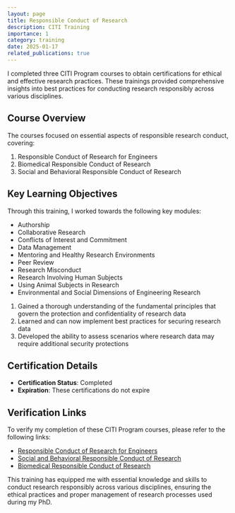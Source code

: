 ```yaml
---
layout: page
title: Responsible Conduct of Research 
description: CITI Training
importance: 1
category: training
date: 2025-01-17
related_publications: true
---
```



I completed three CITI Program courses to obtain certifications for ethical and effective research practices. These trainings provided comprehensive insights into best practices for conducting research responsibly across various disciplines.

## Course Overview

The courses focused on essential aspects of responsible research conduct, covering:
<ol>
  <li>Responsible Conduct of Research for Engineers</li>
  <li>Biomedical Responsible Conduct of Research</li>
  <li>Social and Behavioral Responsible Conduct of Research</li>
</ol>

## Key Learning Objectives

Through this training, I worked towards the following key modules: 

<ul>
  <li>Authorship</li>
  <li>Collaborative Research</li>
  <li>Conflicts of Interest and Commitment</li>
  <li>Data Management</li>
  <li>Mentoring and Healthy Research Environments</li>
  <li>Peer Review</li>
  <li>Research Misconduct</li>
  <li>Research Involving Human Subjects</li>
  <li>Using Animal Subjects in Research</li>
  <li>Environmental and Social Dimensions of Engineering Research</li>
</ul>

<ol>
  <li>Gained a thorough understanding of the fundamental principles that govern the protection and confidentiality of research data</li>
  <li>Learned and can now implement best practices for securing research data</li>
  <li>Developed the ability to assess scenarios where research data may require additional security protections</li>
</ol>

## Certification Details

<ul>
  <li><strong>Certification Status</strong>: Completed</li>
  <li><strong>Expiration</strong>: These certifications do not expire</li>
</ul>

## Verification Links

To verify my completion of these CITI Program courses, please refer to the following links:

<ul>
  <li><a href="https://www.citiprogram.org/verify/?w4f3ddc1b-e7f1-4fe5-bb53-a5889285bba1-67305242">Responsible Conduct of Research for Engineers</a></li>
  <li><a href="https://www.citiprogram.org/verify/?w4dcdce00-87c9-4a23-ad0f-a28d883e1a3a-67305243">Social and Behavioral Responsible Conduct of Research</a></li>
  <li><a href="https://www.citiprogram.org/verify/?w4f3ddc1b-e7f1-4fe5-bb53-a5889285bba1-67305242">Biomedical Responsible Conduct of Research</a></li>
</ul>

This training has equipped me with essential knowledge and skills to conduct research responsibly across various disciplines, ensuring the ethical practices and proper management of research processes used during my PhD.
